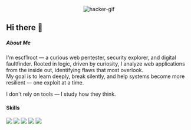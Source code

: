 <!--
**escf1root/escf1root** is a ✨ _special_ ✨ repository because its `README.md` (this file) appears on your GitHub profile.

Here are some ideas to get you started:

- 🔭 I’m currently working on ...
- 🌱 I’m currently learning ...
- 👯 I’m looking to collaborate on ...
- 🤔 I’m looking for help with ...
- 💬 Ask me about ...
- 📫 How to reach me: ...
- 😄 Pronouns: ...
- ⚡ Fun fact: ...
-->

<p align="center">
  <img src="https://media1.giphy.com/media/v1.Y2lkPTc5MGI3NjExZXc1eWhmbXJoYzNvazIwNjc2OHd3Mzl6NjY3bmtkMzJ1dHZlZzl3dCZlcD12MV9pbnRlcm5hbF9naWZfYnlfaWQmY3Q9Zw/96MuY2SfXKC1yrI7Wr/giphy.gif" alt="hacker-gif" />
</p>

## Hi there 👋

##### About Me

I'm escf1root — a curious web pentester, security explorer, and digital faultfinder.
Rooted in logic, driven by curiosity, I analyze web applications from the inside out, identifying flaws that most overlook.  
My goal is to learn deeply, break silently, and help systems become more resilient — one exploit at a time.

I don't rely on tools — I study how they think.

#### Skills

<img src="https://img.shields.io/badge/Debian-A81D33?style=for-the-badge&logo=debian&logoColor=white" />
<img src="https://img.shields.io/badge/Linux-FCC624?style=for-the-badge&logo=linux&logoColor=black" />
<img src="https://img.shields.io/badge/Windows_11-0078d4?style=for-the-badge&logo=windows-11&logoColor=white" />
<img src="https://img.shields.io/badge/Kali_Linux-557C94?style=for-the-badge&logo=kali-linux&logoColor=white" />
<img src="{BadgeURLHere}" />
